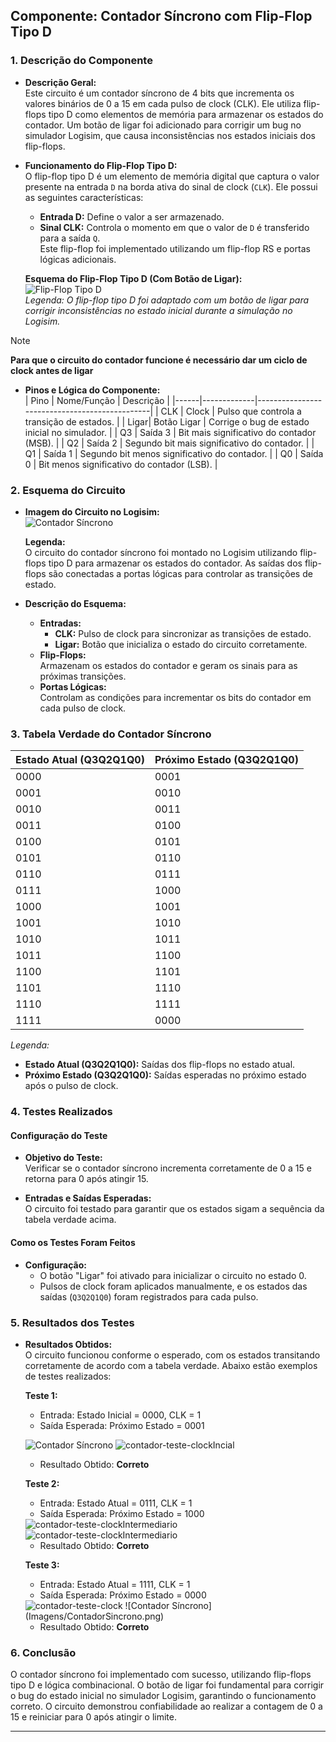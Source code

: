 ## Componente: Contador Síncrono com Flip-Flop Tipo D

### 1. Descrição do Componente

- **Descrição Geral:**  
  Este circuito é um contador síncrono de 4 bits que incrementa os valores binários de 0 a 15 em cada pulso de clock (CLK). Ele utiliza flip-flops tipo D como elementos de memória para armazenar os estados do contador. Um botão de ligar foi adicionado para corrigir um bug no simulador Logisim, que causa inconsistências nos estados iniciais dos flip-flops.

- **Funcionamento do Flip-Flop Tipo D:**  
  O flip-flop tipo D é um elemento de memória digital que captura o valor presente na entrada `D` na borda ativa do sinal de clock (`CLK`). Ele possui as seguintes características:
  - **Entrada D:** Define o valor a ser armazenado.
  - **Sinal CLK:** Controla o momento em que o valor de `D` é transferido para a saída `Q`.  
  Este flip-flop foi implementado utilizando um flip-flop RS e portas lógicas adicionais.

  **Esquema do Flip-Flop Tipo D (Com Botão de Ligar):**  
  ![Flip-Flop Tipo D](Imagens/FlipFlopD.png)  
  *Legenda: O flip-flop tipo D foi adaptado com um botão de ligar para corrigir inconsistências no estado inicial durante a simulação no Logisim.*  

>[!NOTE]
>**Para que o circuito do contador funcione é necessário dar um ciclo de clock antes de ligar**

- **Pinos e Lógica do Componente:**  
  | Pino | Nome/Função | Descrição                                     |
  |------|-------------|-----------------------------------------------|
  | CLK  | Clock       | Pulso que controla a transição de estados.    |
  | Ligar| Botão Ligar | Corrige o bug de estado inicial no simulador. |
  | Q3   | Saída 3     | Bit mais significativo do contador (MSB).     |
  | Q2   | Saída 2     | Segundo bit mais significativo do contador.   |
  | Q1   | Saída 1     | Segundo bit menos significativo do contador.  |
  | Q0   | Saída 0     | Bit menos significativo do contador (LSB).    |

### 2. Esquema do Circuito

- **Imagem do Circuito no Logisim:**  
  ![Contador Síncrono](Imagens/ContadorSincrono.png)  

  **Legenda:**  
  O circuito do contador síncrono foi montado no Logisim utilizando flip-flops tipo D para armazenar os estados do contador. As saídas dos flip-flops são conectadas a portas lógicas para controlar as transições de estado.

- **Descrição do Esquema:**  
  - **Entradas:**  
    - **CLK:** Pulso de clock para sincronizar as transições de estado.  
    - **Ligar:** Botão que inicializa o estado do circuito corretamente.  
  - **Flip-Flops:**  
    Armazenam os estados do contador e geram os sinais para as próximas transições.  
  - **Portas Lógicas:**  
    Controlam as condições para incrementar os bits do contador em cada pulso de clock.  

### 3. Tabela Verdade do Contador Síncrono

| Estado Atual (Q3Q2Q1Q0) | Próximo Estado (Q3Q2Q1Q0) |
|--------------------------|---------------------------|
| 0000                    | 0001                     |
| 0001                    | 0010                     |
| 0010                    | 0011                     |
| 0011                    | 0100                     |
| 0100                    | 0101                     |
| 0101                    | 0110                     |
| 0110                    | 0111                     |
| 0111                    | 1000                     |
| 1000                    | 1001                     |
| 1001                    | 1010                     |
| 1010                    | 1011                     |
| 1011                    | 1100                     |
| 1100                    | 1101                     |
| 1101                    | 1110                     |
| 1110                    | 1111                     |
| 1111                    | 0000                     |

*Legenda:*  
- **Estado Atual (Q3Q2Q1Q0):** Saídas dos flip-flops no estado atual.  
- **Próximo Estado (Q3Q2Q1Q0):** Saídas esperadas no próximo estado após o pulso de clock.

### 4. Testes Realizados

#### Configuração do Teste

- **Objetivo do Teste:**  
  Verificar se o contador síncrono incrementa corretamente de 0 a 15 e retorna para 0 após atingir 15.

- **Entradas e Saídas Esperadas:**  
  O circuito foi testado para garantir que os estados sigam a sequência da tabela verdade acima.

#### Como os Testes Foram Feitos

- **Configuração:**  
  - O botão "Ligar" foi ativado para inicializar o circuito no estado 0.  
  - Pulsos de clock foram aplicados manualmente, e os estados das saídas (`Q3Q2Q1Q0`) foram registrados para cada pulso.  

### 5. Resultados dos Testes

- **Resultados Obtidos:**  
  O circuito funcionou conforme o esperado, com os estados transitando corretamente de acordo com a tabela verdade. Abaixo estão exemplos de testes realizados:

  **Teste 1:**  
  - Entrada: Estado Inicial = 0000, CLK = 1  
  - Saída Esperada: Próximo Estado = 0001
    
  ![Contador Síncrono](Imagens/ContadorSincrono.png)
  <img src="Imagens/ContadorTeste1.png" alt="contador-teste-clockIncial" />
  
  - Resultado Obtido: **Correto**  

  **Teste 2:**  
  - Entrada: Estado Atual = 0111, CLK = 1  
  - Saída Esperada: Próximo Estado = 1000

  <img src="Imagens/ContadorTeste2.png" alt="contador-teste-clockIntermediario" />
  <img src="Imagens/ContadorTeste2_2.png" alt="contador-teste-clockIntermediario" />

  - Resultado Obtido: **Correto**  

  **Teste 3:**  
  - Entrada: Estado Atual = 1111, CLK = 1  
  - Saída Esperada: Próximo Estado = 0000
    
  <img src="Imagens/ContadorTeste3.png" alt="contador-teste-clock" />
  ![Contador Síncrono](Imagens/ContadorSincrono.png)
  
  - Resultado Obtido: **Correto**  

### 6. Conclusão

O contador síncrono foi implementado com sucesso, utilizando flip-flops tipo D e lógica combinacional. O botão de ligar foi fundamental para corrigir o bug do estado inicial no simulador Logisim, garantindo o funcionamento correto. O circuito demonstrou confiabilidade ao realizar a contagem de 0 a 15 e reiniciar para 0 após atingir o limite.

---
